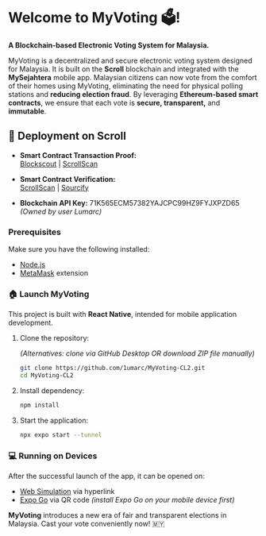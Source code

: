 # Welcome to MyVoting 🗳️! 
**A Blockchain-based Electronic Voting System for Malaysia.**

MyVoting is a decentralized and secure electronic voting system designed for Malaysia. It is built on the **Scroll** blockchain and integrated with the **MySejahtera** mobile app. Malaysian citizens can now vote from the comfort of their homes using MyVoting, eliminating the need for physical polling stations and **reducing election fraud**. By leveraging **Ethereum-based smart contracts**, we ensure that each vote is **secure, transparent,** and **immutable**.

## 🚀 Deployment on Scroll

- **Smart Contract Transaction Proof:**  
  [Blockscout](https://scroll-sepolia.blockscout.com/tx/0x6b0afbae297e479a947e7faea64057cc756582b75cf0de78223b12ec0dc87ad4) | [ScrollScan](https://sepolia.scrollscan.com/tx/0x6b0afbae297e479a947e7faea64057cc756582b75cf0de78223b12ec0dc87ad4)

- **Smart Contract Verification:**  
  [ScrollScan](https://sepolia.scrollscan.com/address/0x6538F44AA7fa82d1d2269FF27369656B0501DFE9) | [Sourcify](https://repo.sourcify.dev/contracts/full_match/534351/0x6538F44AA7fa82d1d2269FF27369656B0501DFE9/)

- **Blockchain API Key:** 71K565ECM57382YAJCPC99HZ9FYJXPZD65 _(Owned by user Lumarc)_

### Prerequisites

Make sure you have the following installed:
- [Node.js](https://nodejs.org/en)
- [MetaMask](https://metamask.io/download) extension

### 🏠 Launch MyVoting

This project is built with **React Native**, intended for mobile application development.

1. Clone the repository:
   
   _(Alternatives: clone via GitHub Desktop OR download ZIP file manually)_
   ```bash
   git clone https://github.com/1umarc/MyVoting-CL2.git
   cd MyVoting-CL2
   ```
2. Install dependency:
   ```bash
   npm install
   ```
3. Start the application:
   ```bash
   npx expo start --tunnel
   ```

### 💻 Running on Devices
After the successful launch of the app, it can be opened on:
- [Web Simulation](http://localhost:8081/) via hyperlink
- [Expo Go](https://expo.dev/go) via QR code _(install Expo Go on your mobile device first)_

**MyVoting** introduces a new era of fair and transparent elections in Malaysia. Cast your vote conveniently now! 🇲🇾
